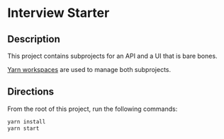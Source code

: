 # Interview Starter
## Description
This project contains subprojects for an API and a UI that is bare bones.

[Yarn workspaces](https://classic.yarnpkg.com/lang/en/docs/workspaces/) are used to manage both subprojects.
## Directions

From the root of this project, run the following commands:

```bash
yarn install
yarn start
```